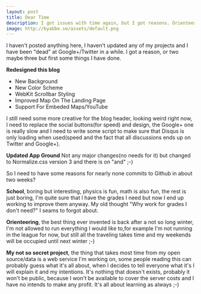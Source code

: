```yaml
---
layout: post
title: Dear Time
description: I got issues with time again, but I got reasons. Orienteering, School, and the next big project.
image: http://byabbe.se/assets/default.png
---
```

I haven't posted anything here, I haven't updated any of my projects and I have been "dead" at Google+/Twitter in a while. I got a reason, or two maybe three but first some things I have done.

**Redesigned this blog**

 - New Background
 - New Color Scheme 
 - WebKit Scrollbar Styling
 - Improved Map On The Landing Page
 - Support For Embeded Maps/YouTube
 
I still need some more creative for the blog header, looking weird right now, I need to replace the social buttons(for speed) and design, the Google+ one is really slow and I need to write some script to make sure that Disqus is only loading when used(speed and the fact that all discussions ends up on Twitter and Google+).


**Updated App Ground**
Not any major changes(no needs for it) but changed to Normalize.css version 3 and there is on "and" ;-)

So I need to have some reasons for nearly none commits to Github in about two weeks?

**School**, boring but interesting, physics is fun, math is also fun, the rest is just boring, I'm quite sure that I have the grades I need but now I end up working to improve them anyway. My old thought "Why work for grades I don't need?" I seams to forgot about.

**Orienteering**, the best thing ever invented is back after a not so long winter, I'm not allowed to run everything I would like to,for example I'm not running in the league for now, but still all the traveling takes time and my weekends will be occupied until next winter ;-)

**My not so secret project**, the thing that takes most time from my open source/data is a web service I'm working on, some people reading this can probably guess what it's all about, when I decides to tell everyone what it's I will explain it and my intentions. It's nothing that doesn't exists, probably it won't be public, because I won't be available to cover the server costs and I have no intends to make any profit. It's all about learning as always ;-)